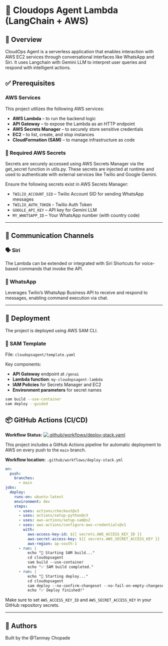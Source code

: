 # 🤖 Cloudops Agent Lambda (LangChain + AWS)

## 📝 Overview

CloudOps Agent is a serverless application that enables interaction with AWS EC2 services through conversational interfaces like WhatsApp and Siri. It uses Langchain with Gemini LLM to interpret user queries and respond with intelligent actions.

## ✅ Prerequisites

### AWS Services
This project utilizes the following AWS services:
- **AWS Lambda** – to run the backend logic
- **API Gateway** – to expose the Lambda as an HTTP endpoint
- **AWS Secrets Manager** – to securely store sensitive credentials
- **EC2** – to list, create, and stop instances
- **CloudFormation (SAM)** – to manage infrastructure as code


### 🔐 Required AWS Secrets

Secrets are securely accessed using AWS Secrets Manager via the get_secret function in utils.py. These secrets are injected at runtime and used to authenticate with external services like Twilio and Google Gemini.

Ensure the following secrets exist in AWS Secrets Manager:
- `TWILIO_ACCOUNT_SID` – Twilio Account SID for sending WhatsApp messages
- `TWILIO_AUTH_TOKEN` – Twilio Auth Token
- `GOOGLE_API_KEY` – API key for Gemini LLM
- `MY_WHATSAPP_ID` – Your WhatsApp number (with country code)

---

## 💬 Communication Channels

### 🗣️ Siri
The Lambda can be extended or integrated with Siri Shortcuts for voice-based commands that invoke the API.

### 📱 WhatsApp
Leverages Twilio’s WhatsApp Business API to receive and respond to messages, enabling command execution via chat.

---

## 🚀 Deployment

The project is deployed using AWS SAM CLI.

### 📂 SAM Template

File: `cloudopsagent/template.yaml`

Key components:
- **API Gateway** endpoint at `/genai`
- **Lambda function**: `my-cloudopsagent-lambda`
- **IAM Policies** for Secrets Manager and EC2
- **Environment parameters** for secret names

```bash
sam build --use-container
sam deploy --guided
```

## 📦 GitHub Actions (CI/CD)

**Workflow Status:**
[![.github/workflows/deploy-stack.yaml](https://github.com/Tanmay-developer/automating_cloudops/actions/workflows/deploy-stack.yaml/badge.svg?branch=main&event=push)](https://github.com/Tanmay-developer/automating_cloudops/actions/workflows/deploy-stack.yaml)

This project includes a GitHub Actions pipeline for automatic deployment to AWS on every push to the `main` branch.

**Workflow location:** `.github/workflows/deploy-stack.yml`

```yaml
on:
  push:
    branches:
      - main
jobs:
  deploy:
    runs-on: ubuntu-latest
    environment: dev
    steps:
      - uses: actions/checkout@v3
      - uses: actions/setup-python@v3
      - uses: aws-actions/setup-sam@v2
      - uses: aws-actions/configure-aws-credentials@v1
        with:
          aws-access-key-id: ${{ secrets.AWS_ACCESS_KEY_ID }}
          aws-secret-access-key: ${{ secrets.AWS_SECRET_ACCESS_KEY }}
          aws-region: ap-south-1
      - run: |
          echo "🔨 Starting SAM build..."
          cd cloudopsagent
          sam build --use-container
          echo "✅ SAM build completed."
      - run: |
          echo "🚀 Starting deploy..."
          cd cloudopsagent
          sam deploy --no-confirm-changeset --no-fail-on-empty-changeset
          echo "✅ Deploy finished!"
```
Make sure to set `AWS_ACCESS_KEY_ID` and `AWS_SECRET_ACCESS_KEY` in your GitHub repository secrets.

---

## 👥 Authors

Built by the @Tanmay Chopade